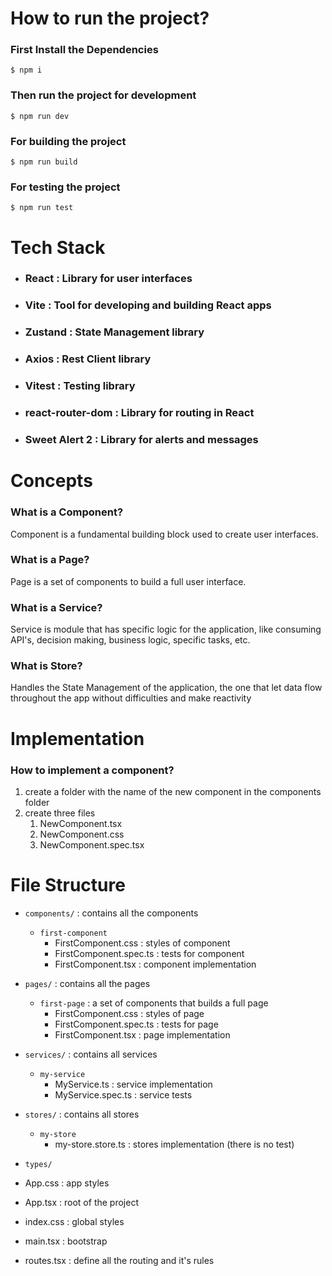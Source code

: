 # How to run the project?

### First Install the Dependencies


```
$ npm i
```

### Then run the project for development

```
$ npm run dev
```

### For building the project

```
$ npm run build
```


### For testing the project

```
$ npm run test
```

# Tech Stack

- ### React : Library for user interfaces
- ### Vite : Tool for developing and building React apps
- ### Zustand : State Management library
- ### Axios : Rest Client library
- ### Vitest : Testing library
- ### react-router-dom : Library for routing in React
- ### Sweet Alert 2 : Library for alerts and messages 


# Concepts

### What is a Component?

Component is a fundamental building block used to create user interfaces.

### What is a Page?

Page is a set of components to build a full user interface.

### What is a Service?

Service is module that has specific logic for the application, like consuming API's, decision making, business logic, specific tasks, etc.

### What is Store?

Handles the State Management of the application, the one that let data flow throughout the app without difficulties and make reactivity

# Implementation

### How to implement a component?

1. create a folder with the name of the new component in the components folder
2. create three files
   1. NewComponent.tsx
   2. NewComponent.css
   2. NewComponent.spec.tsx


# File Structure

  - `components/` : contains all the components
    - `first-component` 
      - FirstComponent.css : styles of component
      - FirstComponent.spec.ts : tests for component
      - FirstComponent.tsx : component implementation
  - `pages/` : contains all the pages
    - `first-page` : a set of components that builds a full page
      - FirstComponent.css : styles of page
      - FirstComponent.spec.ts : tests for page
      - FirstComponent.tsx : page implementation

  - `services/` : contains all services
    - `my-service`
      - MyService.ts : service implementation
      - MyService.spec.ts : service tests
  - `stores/` : contains all stores
    - `my-store`
      - my-store.store.ts : stores implementation (there is no test)
  - `types/`
  - App.css : app styles
  - App.tsx : root of the project
  - index.css : global styles
  - main.tsx : bootstrap
  - routes.tsx : define all the routing and it's rules